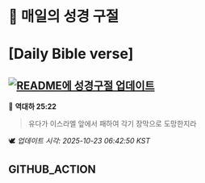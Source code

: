# 🙏 매일의 성경 구절
# [Daily Bible verse]
## [![README에 성경구절 업데이트](https://github.com/DONGSUKA/first_test/actions/workflows/update-readme-bible.yml/badge.svg)](https://github.com/DONGSUKA/first_test/actions/workflows/update-readme-bible.yml)
<!-- START_BIBLE_VERSE -->
📖 **역대하 25:22**
> 유다가 이스라엘 앞에서 패하여 각기 장막으로 도망한지라

🕊️ _업데이트 시각: 2025-10-23 06:42:50 KST_
  <!-- END_BIBLE_VERSE -->
## GITHUB_ACTION
